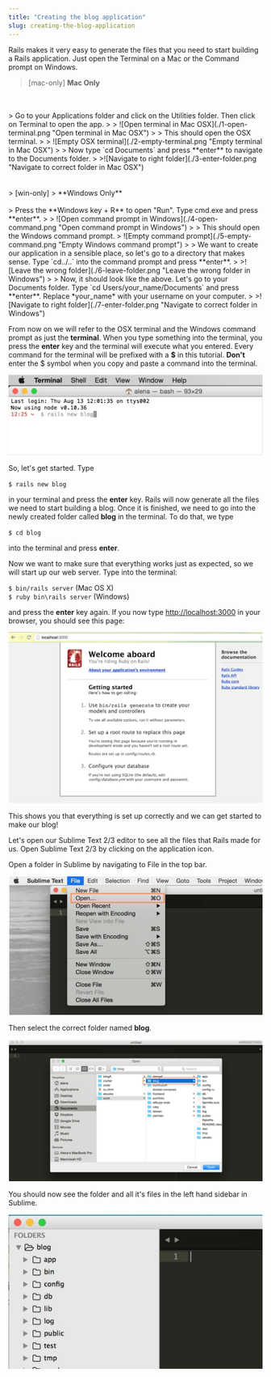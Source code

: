 ```yaml
---
title: "Creating the blog application"
slug: creating-the-blog-application
---
```


Rails makes it very easy to generate the files that you need to start building a Rails application. Just open the Terminal on a Mac or the Command prompt on Windows.

> [mac-only]
> **Mac Only**
<br/>
<br/>
> Go to your Applications folder and click on the Utilities folder. Then click on Terminal to open the app.
>
> ![Open terminal in Mac OSX](./1-open-terminal.png "Open terminal in Mac OSX")
>
> This should open the OSX terminal.
>
> ![Empty OSX terminal](./2-empty-terminal.png "Empty terminal in Mac OSX")
>
> Now type `cd Documents` and press **enter** to navigate to the Documents folder.
>
>![Navigate to right folder](./3-enter-folder.png "Navigate to correct folder in Mac OSX")
<br/>
<br/>
<br/>
> [win-only]
> **Windows Only**
<br/>
<br/>
> Press the **Windows key + R** to open "Run". Type cmd.exe and press **enter**.
>
> ![Open command prompt in Windows](./4-open-command.png "Open command prompt in Windows")
>
> This should open the Windows command prompt.
> ![Empty command prompt](./5-empty-command.png "Empty Windows command prompt")
>
> We want to create our application in a sensible place, so let's go to a directory that makes sense. Type `cd../..` into the command prompt and press **enter**.
>
>![Leave the wrong folder](./6-leave-folder.png "Leave the wrong folder in Windows")
>
> Now, it should look like the above. Let's go to your Documents folder. Type `cd Users/your_name/Documents` and press **enter**. Replace *your_name* with your username on your computer.
>
>![Navigate to right folder](./7-enter-folder.png "Navigate to correct folder in Windows")

From now on we will refer to the OSX terminal and the Windows command prompt as just the **terminal**. When you type something into the terminal, you press the **enter** key and the terminal will execute what you entered. Every command for the terminal will be prefixed with a **$** in this tutorial. **Don't** enter the $ symbol when you copy and paste a command into the terminal.

![Creating Rails app](./8-creating-app.png "Creating Rails app")

So, let's get started. Type

`$ rails new blog`

in your terminal and press the **enter** key. Rails will now generate all the files we need to start building a blog. Once it is finished, we need to go into the newly created folder called **blog** in the terminal. To do that, we type

`$ cd blog`

into the terminal and press **enter**.

Now we want to make sure that everything works just as expected, so we will start up our web server. Type into the terminal:

`$ bin/rails server` (Mac OS X) 
<br/>
`$ ruby bin\rails server` (Windows) 

and press the **enter** key again. If you now type [http://localhost:3000](http://localhost:3000) in your browser, you should see this page:

![Running empty rails app](./9-running-empty.png "Running empty rails app")

This shows you that everything is set up correctly and we can get started to make our blog!

Let's open our Sublime Text 2/3 editor to see all the files that Rails made for us. Open Sublime Text 2/3 by clicking on the application icon.

Open a folder in Sublime by navigating to File in the top bar. 

![Open folder in Sublime](./10-open-sublime-folder.png "Open folder in Sublime")

Then select the correct folder named **blog**.

![Choose blog folder](./11-picking-folder.png "Choose blog folder")

You should now see the folder and all it's files in the left hand sidebar in Sublime.

![All blog files in Sublime](./12-blog-in-sublime.png "All blog files in Sublime")
